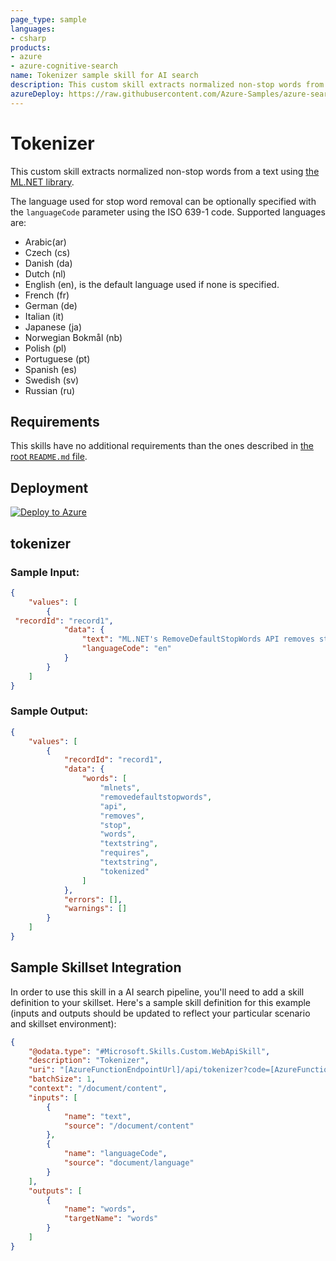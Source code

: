 ```yaml
---
page_type: sample
languages:
- csharp
products:
- azure
- azure-cognitive-search
name: Tokenizer sample skill for AI search
description: This custom skill extracts normalized non-stop words from a text using the ML.NET library.
azureDeploy: https://raw.githubusercontent.com/Azure-Samples/azure-search-power-skills/main/Text/Tokenizer/azuredeploy.json
---
```


# Tokenizer

This custom skill extracts normalized non-stop words from a text using [the ML.NET library](https://docs.microsoft.com/en-us/dotnet/api/microsoft.ml?view=ml-dotnet).

The language used for stop word removal can be optionally specified with the `languageCode` parameter using the ISO 639-1 code. Supported languages are:

* Arabic(ar)
* Czech (cs)
* Danish (da)
* Dutch (nl)
* English (en), is the default language used if none is specified.
* French (fr)
* German (de)
* Italian (it)
* Japanese (ja)
* Norwegian Bokmål (nb)
* Polish (pl)
* Portuguese (pt)
* Spanish (es)
* Swedish (sv)
* Russian (ru)

## Requirements

This skills have no additional requirements than the ones described in [the root `README.md` file](../../README.md).

## Deployment

[![Deploy to Azure](https://azuredeploy.net/deploybutton.svg)](https://portal.azure.com/#create/Microsoft.Template/uri/https%3A%2F%2Fraw.githubusercontent.com%2FAzure-Samples%2Fazure-search-power-skills%2Fmain%2FText%2FTokenizer%2Fazuredeploy.json)

## tokenizer

### Sample Input:

```json
{
    "values": [
        {
 "recordId": "record1",
            "data": { 
                "text": "ML.NET's RemoveDefaultStopWords API removes stop words from tHe text/string. It requires the text/string to be tokenized beforehand.",
                "languageCode": "en"
            }
        }
    ]
}
```

### Sample Output:

```json
{
    "values": [
        {
            "recordId": "record1",
            "data": {
                "words": [
                    "mlnets",
                    "removedefaultstopwords",
                    "api",
                    "removes",
                    "stop",
                    "words",
                    "textstring",
                    "requires",
                    "textstring",
                    "tokenized"
                ]
            },
            "errors": [],
            "warnings": []
        }
    ]
}
```

## Sample Skillset Integration

In order to use this skill in a AI search pipeline, you'll need to add a skill definition to your skillset.
Here's a sample skill definition for this example (inputs and outputs should be updated to reflect your particular scenario and skillset environment):

```json
{
    "@odata.type": "#Microsoft.Skills.Custom.WebApiSkill",
    "description": "Tokenizer",
    "uri": "[AzureFunctionEndpointUrl]/api/tokenizer?code=[AzureFunctionDefaultHostKey]",
    "batchSize": 1,
    "context": "/document/content",
    "inputs": [
        {
            "name": "text",
            "source": "/document/content"
        },
        {
            "name": "languageCode",
            "source": "document/language"
        }
    ],
    "outputs": [
        {
            "name": "words",
            "targetName": "words"
        }
    ]
}
```

